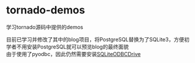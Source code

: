 # tornado-demos
学习tornado源码中提供的demos

目前已学习并修改了其中的blog项目，将PostgreSQL替换为了SQLite3，方便初学者不用安装PostgreSQL就可以预览blog的最终面貌  
由于使用了pyodbc，因此仍然需要安装[SQLiteODBCDrive](https://www.ch-werner.de/sqliteodbc/)
